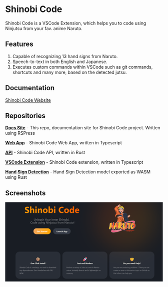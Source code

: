 # Shinobi Code

Shinobi Code is a VSCode Extension, which helps you to code using Ninjutsu from your fav. anime Naruto.


## Features

1. Capable of recognizing 13 hand signs from Naruto.
2. Speech-to-text in both English and Japanese.
3. Executes custom commands within VSCode such as git commands, shortcuts and many more, based on the detected  jutsu.


## Documentation

[Shinobi Code Website](https://shinobicode.dev)


## Repositories

[**Docs Site**](https://github.com/shinobi-c0de/shinobi-code) - This repo, documentation site for Shinobi Code project. Written using RSPress

[**Web App**](https://github.com/shinobi-c0de/shinobi-code-web) - Shinobi Code Web App, written in Typescript

[**API**](https://github.com/shinobi-c0de/shinobi-code-api) - Shinobi Code API, written in Rust

[**VSCode Extension**](https://github.com/shinobi-c0de/shinobi-code-extension) - Shinobi Code extension, written in Typescript

[**Hand Sign Detection**](https://github.com/shinobi-c0de/hand-sign-detection) - Hand Sign Detection model exported as WASM using Rust

## Screenshots

![Shinobi Code Cover](./docs/public/cover.png "Cover")
